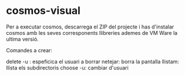 # cosmos-visual
Per a executar cosmos, descarrega el ZIP del projecte i has d'instalar cosmos amb les seves corresponents llibreries ademes de VM Ware la ultima versió.


Comandes a crear: 

delete -u <name>: espeficica el usuari a borrar
netejar: borra la pantalla
llistam: llista els subdirectoris
choose -u: cambiar d'usuari
